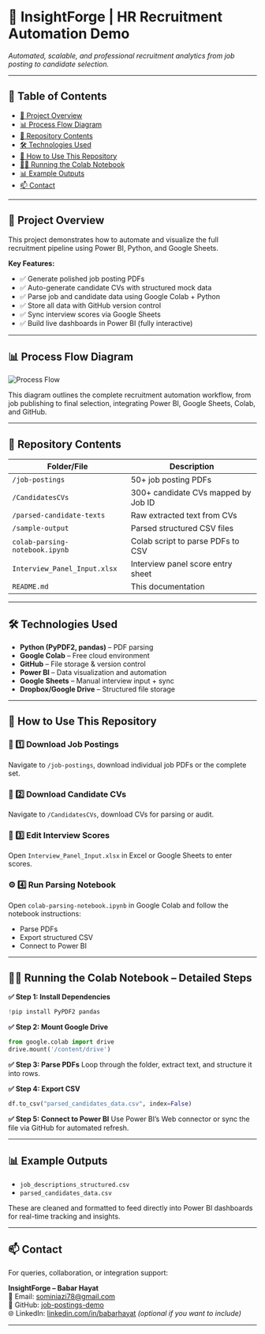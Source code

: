 
# 📂 InsightForge | HR Recruitment Automation Demo

_Automated, scalable, and professional recruitment analytics from job posting to candidate selection._

---

## 📑 Table of Contents
- [🎯 Project Overview](#-project-overview)
- [📊 Process Flow Diagram](#-process-flow-diagram)
- [📁 Repository Contents](#-repository-contents)
- [🛠️ Technologies Used](#-technologies-used)
- [📝 How to Use This Repository](#-how-to-use-this-repository)
- [🏃‍♂️ Running the Colab Notebook](#-running-the-colab-notebook--detailed-steps)
- [📊 Example Outputs](#-example-outputs)
- [📫 Contact](#-contact)

---

## 🎯 Project Overview

This project demonstrates how to automate and visualize the full recruitment pipeline using Power BI, Python, and Google Sheets.

**Key Features:**
- ✅ Generate polished job posting PDFs  
- ✅ Auto-generate candidate CVs with structured mock data  
- ✅ Parse job and candidate data using Google Colab + Python  
- ✅ Store all data with GitHub version control  
- ✅ Sync interview scores via Google Sheets  
- ✅ Build live dashboards in Power BI (fully interactive)

---

## 📊 Process Flow Diagram

![Process Flow](./sample-output/Process_Flow_Diagram.png)

This diagram outlines the complete recruitment automation workflow, from job publishing to final selection, integrating Power BI, Google Sheets, Colab, and GitHub.

---

## 📁 Repository Contents

| Folder/File | Description |
|-------------|-------------|
| `/job-postings` | 50+ job posting PDFs |
| `/CandidatesCVs` | 300+ candidate CVs mapped by Job ID |
| `/parsed-candidate-texts` | Raw extracted text from CVs |
| `/sample-output` | Parsed structured CSV files |
| `colab-parsing-notebook.ipynb` | Colab script to parse PDFs to CSV |
| `Interview_Panel_Input.xlsx` | Interview panel score entry sheet |
| `README.md` | This documentation |

---

## 🛠️ Technologies Used

- **Python (PyPDF2, pandas)** – PDF parsing  
- **Google Colab** – Free cloud environment  
- **GitHub** – File storage & version control  
- **Power BI** – Data visualization and automation  
- **Google Sheets** – Manual interview input + sync  
- **Dropbox/Google Drive** – Structured file storage  

---

## 📝 How to Use This Repository

### 📂 1️⃣ Download Job Postings  
Navigate to `/job-postings`, download individual job PDFs or the complete set.

### 📂 2️⃣ Download Candidate CVs  
Navigate to `/CandidatesCVs`, download CVs for parsing or audit.

### 📄 3️⃣ Edit Interview Scores  
Open `Interview_Panel_Input.xlsx` in Excel or Google Sheets to enter scores.

### ⚙️ 4️⃣ Run Parsing Notebook  
Open `colab-parsing-notebook.ipynb` in Google Colab and follow the notebook instructions:
- Parse PDFs
- Export structured CSV
- Connect to Power BI

---

## 🏃‍♂️ Running the Colab Notebook – Detailed Steps

**✅ Step 1: Install Dependencies**
```python
!pip install PyPDF2 pandas
```

**✅ Step 2: Mount Google Drive**
```python
from google.colab import drive
drive.mount('/content/drive')
```

**✅ Step 3: Parse PDFs**
Loop through the folder, extract text, and structure it into rows.

**✅ Step 4: Export CSV**
```python
df.to_csv("parsed_candidates_data.csv", index=False)
```

**✅ Step 5: Connect to Power BI**
Use Power BI’s Web connector or sync the file via GitHub for automated refresh.

---

## 📊 Example Outputs

- `job_descriptions_structured.csv`
- `parsed_candidates_data.csv`

These are cleaned and formatted to feed directly into Power BI dashboards for real-time tracking and insights.

---

## 📫 Contact

For queries, collaboration, or integration support:

**InsightForge – Babar Hayat**  
📧 Email: sominiazi78@gmail.com  
🔗 GitHub: [job-postings-demo](https://github.com/Babar-maker76/job-postings-demo)  
🌐 LinkedIn: [linkedin.com/in/babarhayat](https://www.linkedin.com/in/babarhayat) _(optional if you want to include)_

---


